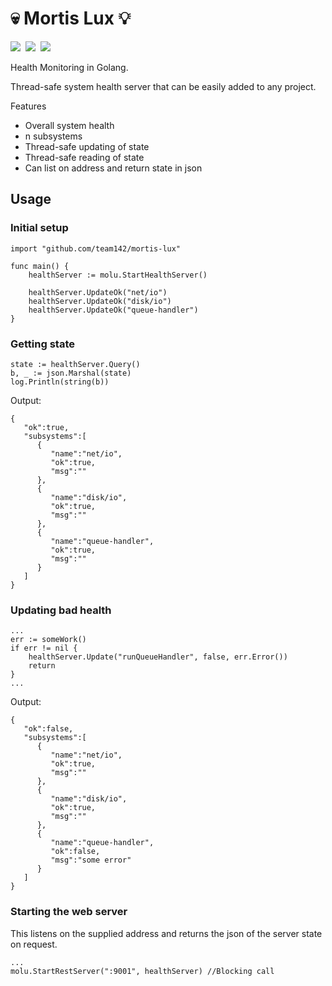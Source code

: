# 💀 Mortis Lux 💡
<a href="https://goreportcard.com/github.com/team142/mortis-lux"><img src="https://goreportcard.com/badge/github.com/team142/mortis-lux" /></a>&nbsp; 
<a href="https://codeclimate.com/github/team142/mortis-lux/maintainability"><img src="https://api.codeclimate.com/v1/badges/ee3e04d0fac7419ccae9/maintainability" /></a>&nbsp; 
<a href="https://codeclimate.com/github/team142/mortis-lux/test_coverage"><img src="https://api.codeclimate.com/v1/badges/ee3e04d0fac7419ccae9/test_coverage" /></a>&nbsp;

Health Monitoring in Golang.

Thread-safe system health server that can be easily added to any project.

Features
- Overall system health
- n subsystems
- Thread-safe updating of state
- Thread-safe reading of state
- Can list on address and return state in json

## Usage

### Initial setup

```
import "github.com/team142/mortis-lux"
    
func main() {
	healthServer := molu.StartHealthServer()

	healthServer.UpdateOk("net/io")
	healthServer.UpdateOk("disk/io")
	healthServer.UpdateOk("queue-handler")
}
```

### Getting state

```
state := healthServer.Query()
b, _ := json.Marshal(state)
log.Println(string(b))
```

Output:
```
{
   "ok":true,
   "subsystems":[
      {
         "name":"net/io",
         "ok":true,
         "msg":""
      },
      {
         "name":"disk/io",
         "ok":true,
         "msg":""
      },
      {
         "name":"queue-handler",
         "ok":true,
         "msg":""
      }
   ]
}
```

### Updating bad health

```
...
err := someWork()
if err != nil {
    healthServer.Update("runQueueHandler", false, err.Error())
    return
}
...
```



Output:
```
{
   "ok":false,
   "subsystems":[
      {
         "name":"net/io",
         "ok":true,
         "msg":""
      },
      {
         "name":"disk/io",
         "ok":true,
         "msg":""
      },
      {
         "name":"queue-handler",
         "ok":false,
         "msg":"some error"
      }
   ]
}
```

### Starting the web server
This listens on the supplied address and returns the json of the server state on request.
```
...
molu.StartRestServer(":9001", healthServer) //Blocking call
```
